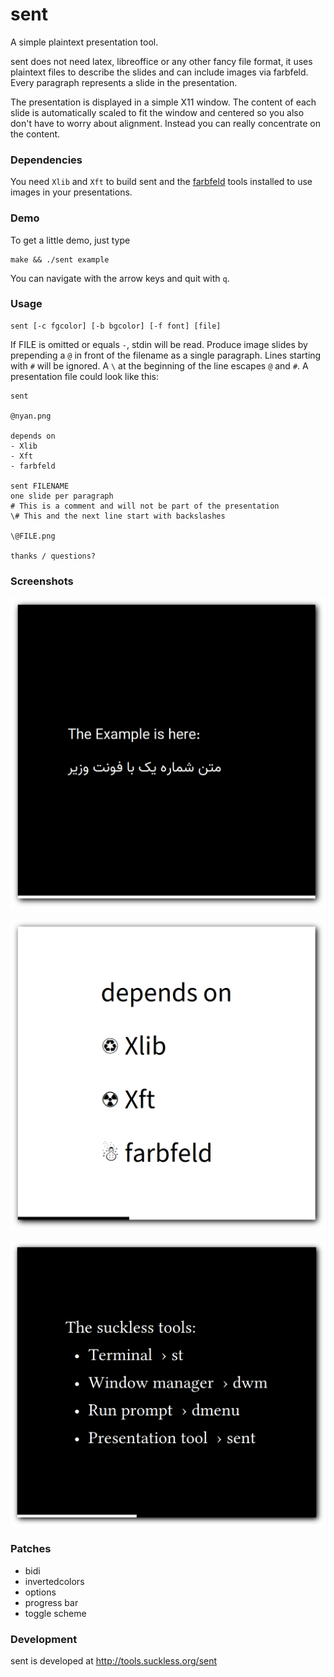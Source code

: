 # sent

A simple plaintext presentation tool.

sent does not need latex, libreoffice or any other fancy file format, it uses
plaintext files to describe the slides and can include images via farbfeld.
Every paragraph represents a slide in the presentation.

The presentation is displayed in a simple X11 window. The content of each slide
is automatically scaled to fit the window and centered so you also don't have to
worry about alignment. Instead you can really concentrate on the content.


### Dependencies

You need `Xlib` and `Xft` to build sent and the [farbfeld](http://tools.suckless.org/farbfeld/)
tools installed to use images in your presentations.

### Demo

To get a little demo, just type

	make && ./sent example

You can navigate with the arrow keys and quit with `q`.


### Usage

	sent [-c fgcolor] [-b bgcolor] [-f font] [file]

If FILE is omitted or equals `-`, stdin will be read. Produce image slides by
prepending a `@` in front of the filename as a single paragraph. Lines starting
with `#` will be ignored. A `\` at the beginning of the line escapes `@` and
`#`. A presentation file could look like this:

	sent
	
	@nyan.png
	
	depends on
	- Xlib
	- Xft
	- farbfeld
	
	sent FILENAME
	one slide per paragraph
	# This is a comment and will not be part of the presentation
	\# This and the next line start with backslashes
	
	\@FILE.png
	
	thanks / questions?

### Screenshots

![bidi-with-vazir-font](shots/bidi.png)

![progress-bar-and-toggle-inver-colors](shots/deps.png)

![libertinus-sans](shots/220904_231607.png)

### Patches

- bidi
- invertedcolors
- options
- progress bar
- toggle scheme

### Development

sent is developed at http://tools.suckless.org/sent

